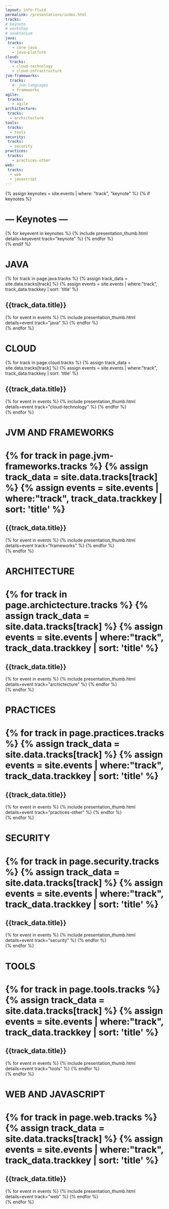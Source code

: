 ```yaml
---
layout: info-fluid
permalink: /presentations/index.html
tracks:
# keynote
# workshop
# unobtanium
java:
 tracks:
   - core-java
   - java-platform
cloud:
  tracks:
   - cloud-technology
   - cloud-infrastructure
jvm-frameworks:
  tracks:
   #- jvm-languages
   - frameworks 
agile:
 tracks: 
   - agile
archictecture:
 tracks:          
  - archictecture
tools:
 tracks:  
  - tools
security:
 tracks:      
  - security
practices:
 tracks:
   - practices-other
web:
 tracks:
  - web
  - javascript      
---
```


{% assign keynotes = site.events | where: "track", "keynote" %}
{% if keynotes %}
<h1 class="featured-header"><span>— Keynotes —</span></h1>
<div class="row">
{% for keyevent in keynotes %}
 {% include presentation_thumb.html details=keyevent track="keynote" %}
{% endfor %}
</div>
{% endif %}


<h1 class="featured-header"><span>JAVA</span></h1>
{% for track in page.java.tracks %}
{% assign track_data = site.data.tracks[track] %}
{% assign events = site.events | where:"track", track_data.trackkey | sort: 'title' %}
<h2 class="featured-header"><span>{{track_data.title}}</span></h2>
<div class="row">
{% for event in events %}
 {% include presentation_thumb.html details=event track="java" %}
{% endfor %}
</div>
{% endfor %}

<h1 class="featured-header"><span>CLOUD</span></h1>
{% for track in page.cloud.tracks %}
{% assign track_data = site.data.tracks[track] %}
{% assign events = site.events | where:"track", track_data.trackkey | sort: 'title' %}
<h2 class="featured-header"><span>{{track_data.title}}</span></h2>
<div class="row">
{% for event in events %}
 {% include presentation_thumb.html details=event track="cloud-technology" %}
{% endfor %}
</div>
{% endfor %}

<h1 class="featured-header"><span>JVM AND FRAMEWORKS </span><h1>
{% for track in page.jvm-frameworks.tracks %}
{% assign track_data = site.data.tracks[track] %}
{% assign events = site.events | where:"track", track_data.trackkey | sort: 'title' %}
<h2 class="featured-header"><span>{{track_data.title}}</span></h2>
<div class="row">
{% for event in events %}
 {% include presentation_thumb.html details=event track="frameworks" %}
{% endfor %}
</div>
{% endfor %}


<h1 class="featured-header"><span>ARCHITECTURE</span><h1>
{% for track in page.archictecture.tracks %}
{% assign track_data = site.data.tracks[track] %}
{% assign events = site.events | where:"track", track_data.trackkey | sort: 'title' %}
<h2 class="featured-header"><span>{{track_data.title}}</span></h2>
<div class="row">
{% for event in events %}
 {% include presentation_thumb.html details=event track="archictecture" %}
{% endfor %}
</div>
{% endfor %}

<h1 class="featured-header"><span>PRACTICES </span><h1>
{% for track in page.practices.tracks %}
{% assign track_data = site.data.tracks[track] %}
{% assign events = site.events | where:"track", track_data.trackkey | sort: 'title' %}
<h2 class="featured-header"><span>{{track_data.title}}</span></h2>
<div class="row">
{% for event in events %}
 {% include presentation_thumb.html details=event track="practices-other" %}
{% endfor %}
</div>
{% endfor %}

<h1 class="featured-header"><span>SECURITY </span><h1>
{% for track in page.security.tracks %}
{% assign track_data = site.data.tracks[track] %}
{% assign events = site.events | where:"track", track_data.trackkey | sort: 'title' %}
<h2 class="featured-header"><span>{{track_data.title}}</span></h2>
<div class="row">
{% for event in events %}
 {% include presentation_thumb.html details=event track="security" %}
{% endfor %}
</div>
{% endfor %}

<h1 class="featured-header"><span>TOOLS </span><h1>
{% for track in page.tools.tracks %}
{% assign track_data = site.data.tracks[track] %}
{% assign events = site.events | where:"track", track_data.trackkey | sort: 'title' %}
<h2 class="featured-header"><span>{{track_data.title}}</span></h2>
<div class="row">
{% for event in events %}
 {% include presentation_thumb.html details=event track="tools" %}
{% endfor %}
</div>
{% endfor %}

<h1 class="featured-header"><span>WEB AND JAVASCRIPT </span><h1>
{% for track in page.web.tracks %}
{% assign track_data = site.data.tracks[track] %}
{% assign events = site.events | where:"track", track_data.trackkey | sort: 'title' %}
<h2 class="featured-header"><span>{{track_data.title}}</span></h2>
<div class="row">
{% for event in events %}
 {% include presentation_thumb.html details=event track="web" %}
{% endfor %}
</div>
{% endfor %}
